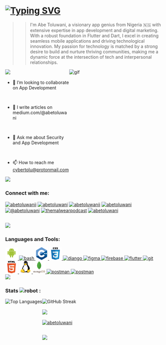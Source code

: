 
# [![Typing SVG](https://readme-typing-svg.herokuapp.com?font=Fira+Code&pause=1000&random=false&width=435&lines=Hello+there!+)](https://git.io/typing-svg) 

>>I'm Abe Toluwani, a visionary app genius from Nigeria 🇳🇬 with extensive expertise in app development and digital marketing. With a robust foundation in Flutter and Dart, I excel in creating seamless mobile applications and driving technological innovation. My passion for technology is matched by a strong desire to build and nurture thriving communities, making me a dynamic force at the intersection of tech and interpersonal relationships.


<img src="https://user-images.githubusercontent.com/73097560/115834477-dbab4500-a447-11eb-908a-139a6edaec5c.gif">   


<img src="https://media.giphy.com/media/LaVp0AyqR5bGsC5Cbm/giphy.gif" alt="gif" align="right" width="300" height="300">

- 👯 I’m looking to collaborate on App Development

<br>

- 📝 I write articles on medium.com/@abetoluwani

<br>


- 💬 Ask me about Security and App Development 

<br>

- 📫 How to reach me cybertolu@protonmail.com


<img src="https://user-images.githubusercontent.com/73097560/115834477-dbab4500-a447-11eb-908a-139a6edaec5c.gif" >   


<br>

<h3 align="left">Connect with me:</h3>
<p align="left">
<a href="https://twitter.com/abetoluwanii" target="blank"><img align="center" src="https://raw.githubusercontent.com/rahuldkjain/github-profile-readme-generator/master/src/images/icons/Social/twitter.svg" alt="abetoluwanii" height="30" width="40" /></a>
<a href="https://linkedin.com/in/abetoluwani" target="blank"><img align="center" src="https://raw.githubusercontent.com/rahuldkjain/github-profile-readme-generator/master/src/images/icons/Social/linked-in-alt.svg" alt="abetoluwani" height="30" width="40" /></a>
<a href="https://fb.com/abetoluwanii" target="blank"><img align="center" src="https://raw.githubusercontent.com/rahuldkjain/github-profile-readme-generator/master/src/images/icons/Social/facebook.svg" alt="abetoluwanii" height="30" width="40" /></a>
<a href="https://instagram.com/abetoluwani" target="blank"><img align="center" src="https://raw.githubusercontent.com/rahuldkjain/github-profile-readme-generator/master/src/images/icons/Social/instagram.svg" alt="abetoluwani" height="30" width="40" /></a>
<a href="https://medium.com/@abetoluwani" target="blank"><img align="center" src="https://raw.githubusercontent.com/rahuldkjain/github-profile-readme-generator/master/src/images/icons/Social/medium.svg" alt="@abetoluwani" height="30" width="40" /></a>
<a href="https://www.youtube.com/@themalwearpodcast" target="blank"><img align="center" src="https://raw.githubusercontent.com/rahuldkjain/github-profile-readme-generator/master/src/images/icons/Social/youtube.svg" alt="themalwearpodcast" height="30" width="40" /></a>
<a href="https://www.leetcode.com/abetoluwani" target="blank"><img align="center" src="https://raw.githubusercontent.com/rahuldkjain/github-profile-readme-generator/master/src/images/icons/Social/leet-code.svg" alt="abetoluwani" height="30" width="40" /></a>
</p>
<br>
<img src="https://user-images.githubusercontent.com/73097560/115834477-dbab4500-a447-11eb-908a-139a6edaec5c.gif" >   

<h3 align="left">Languages and Tools:</h3>
<p align="left">
    <a href="https://developer.android.com" target="_blank" rel="noreferrer">
        <img src="https://raw.githubusercontent.com/devicons/devicon/master/icons/android/android-original-wordmark.svg" alt="android" width="40" height="40"/>
    </a>
    <a href="https://www.gnu.org/software/bash/" target="_blank" rel="noreferrer">
        <img src="https://www.vectorlogo.zone/logos/gnu_bash/gnu_bash-icon.svg" alt="bash" width="40" height="40"/>
    </a>
    <a href="https://www.w3schools.com/cpp/" target="_blank" rel="noreferrer">
        <img src="https://raw.githubusercontent.com/devicons/devicon/master/icons/cplusplus/cplusplus-original.svg" alt="cplusplus" width="40" height="40"/>
    </a>
    <a href="https://www.w3schools.com/css/" target="_blank" rel="noreferrer">
        <img src="https://raw.githubusercontent.com/devicons/devicon/master/icons/css3/css3-original-wordmark.svg" alt="css3" width="40" height="40"/>
    </a>
    <a href="https://www.djangoproject.com/" target="_blank" rel="noreferrer">
        <img src="https://cdn.worldvectorlogo.com/logos/django.svg" alt="django" width="40" height="40"/>
    </a>
    <a href="https://www.figma.com/" target="_blank" rel="noreferrer">
        <img src="https://www.vectorlogo.zone/logos/figma/figma-icon.svg" alt="figma" width="40" height="40"/>
    </a>
    <a href="https://firebase.google.com/" target="_blank" rel="noreferrer">
        <img src="https://www.vectorlogo.zone/logos/firebase/firebase-icon.svg" alt="firebase" width="40" height="40"/>
    </a>
    <a href="https://flutter.dev" target="_blank" rel="noreferrer">
        <img src="https://www.vectorlogo.zone/logos/flutterio/flutterio-icon.svg" alt="flutter" width="40" height="40"/>
    </a>
    <a href="https://git-scm.com/" target="_blank" rel="noreferrer">
        <img src="https://www.vectorlogo.zone/logos/git-scm/git-scm-icon.svg" alt="git" width="40" height="40"/>
    </a>
    <a href="https://www.w3.org/html/" target="_blank" rel="noreferrer">
        <img src="https://raw.githubusercontent.com/devicons/devicon/master/icons/html5/html5-original-wordmark.svg" alt="html5" width="40" height="40"/>
    </a>
    <a href="https://www.linux.org/" target="_blank" rel="noreferrer">
        <img src="https://raw.githubusercontent.com/devicons/devicon/master/icons/linux/linux-original.svg" alt="linux" width="40" height="40"/>
    </a>
    <a href="https://www.mongodb.com/" target="_blank" rel="noreferrer">
        <img src="https://raw.githubusercontent.com/devicons/devicon/master/icons/mongodb/mongodb-original-wordmark.svg" alt="mongodb" width="40" height="40"/>
    </a>
    <a href="https://postman.com" target="_blank" rel="noreferrer">
        <img src="https://www.vectorlogo.zone/logos/getpostman/getpostman-icon.svg" alt="postman" width="40" height="40"/>
    </a>
    <a href="https://flask.palletsprojects.com/en/3.0.x/.com" target="_blank" rel="noreferrer">
        <img src="https://github.com/bwks/vendor-icons-svg/blob/master/flask.svg" alt="postman" width="40" height="40"/>
    </a>
<!--     <a href="https://reactnative.dev/" target="_blank" rel="noreferrer">
        <img src="https://github.com/devicons/devicon/blob/master/icons/react/react-original.svg" alt="React Native" width="40" height="40"/>
    </a> -->
  
<br>
<img src="https://user-images.githubusercontent.com/73097560/115834477-dbab4500-a447-11eb-908a-139a6edaec5c.gif" >   


### Stats ![robot](https://github.com/Salwa99/Salwa99/assets/110976050/8df2d10d-80e0-4ace-995e-5e326f4c7437) :

<div id="stats">
  <img src="https://streak-stats.demolab.com/?user=abetoluwani" height="180" alt="GitHub Streak"/>
  <img src="https://github-readme-stats.vercel.app/api/top-langs/?username=abetoluwani&layout=compact&theme=github_dark" align="left" height="180" alt="Top Languages"/>
</div>
<br>

<img src="https://user-images.githubusercontent.com/73097560/115834477-dbab4500-a447-11eb-908a-139a6edaec5c.gif" >   


<p align="left"> <a href="https://github.com/ryo-ma/github-profile-trophy"><img src="https://github-profile-trophy.vercel.app/?username=abetoluwani" alt="abetoluwani" /></a> </p>

<br>
<!-- <p><img align="center"src="https://github-readme-streak-stats.herokuapp.com/?user=abetoluwani" alt="abetoluwani" height="350" /></p> -->
<img src="https://user-images.githubusercontent.com/73097560/115834477-dbab4500-a447-11eb-908a-139a6edaec5c.gif" >   

